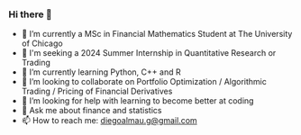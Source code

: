 ### Hi there 👋

- 🔭 I’m currently a MSc in Financial Mathematics Student at The University of Chicago
- 💼 I'm seeking a 2024 Summer Internship in Quantitative Research or Trading
- 🌱 I’m currently learning Python, C++ and R
- 👯 I’m looking to collaborate on Portfolio Optimization / Algorithmic Trading / Pricing of Financial Derivatives
- 🤔 I’m looking for help with learning to become better at coding
- 💬 Ask me about finance and statistics
- 📫 How to reach me: diegoalmau.g@gmail.com
